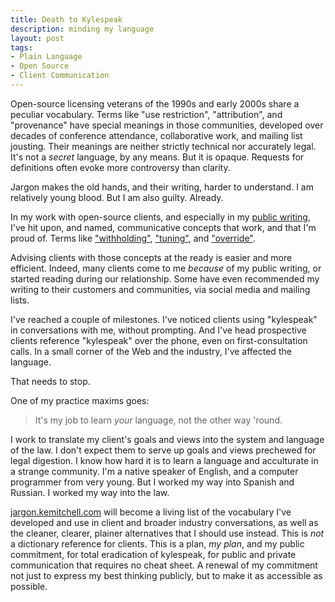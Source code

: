 ```yaml
---
title: Death to Kylespeak
description: minding my language
layout: post
tags:
- Plain Language
- Open Source
- Client Communication
---
```


Open-source licensing veterans of the 1990s and early 2000s share a peculiar vocabulary.  Terms like "use restriction", "attribution", and "provenance" have special meanings in those communities, developed over decades of conference attendance, collaborative work, and mailing list jousting.  Their meanings are neither strictly technical nor accurately legal.  It's not a _secret_ language, by any means.  But it is opaque.  Requests for definitions often evoke more controversy than clarity.

Jargon makes the old hands, and their writing, harder to understand.  I am relatively young blood.  But I am also guilty.  Already.

In my work with open-source clients, and especially in my [public writing](https://writing.kemitchell.com), I've hit upon, and named, communicative concepts that work, and that I'm proud of.  Terms like ["withholding"](https://blog.licensezero.com/2018/03/05/withholding.html), ["tuning"](https://blog.licensezero.com/2017/10/15/unsustainability-at-scale.html), and ["override"](https://oss.kemitchell.com/).

Advising clients with those concepts at the ready is easier and more efficient.  Indeed, many clients come to me _because_ of my public writing, or started reading during our relationship.  Some have even recommended my writing to their customers and communities, via social media and mailing lists.

I've reached a couple of milestones.  I've noticed clients using "kylespeak" in conversations with me, without prompting.  And I've head prospective clients reference "kylespeak" over the phone, even on first-consultation calls.  In a small corner of the Web and the industry, I've affected the language.

That needs to stop.

One of my practice maxims goes:

> It's my job to learn _your_ language, not the other way 'round.

I work to translate my client's goals and views into the system and language of the law.  I don't expect them to serve up goals and views prechewed for legal digestion.  I know how hard it is to learn a language and acculturate in a strange community.  I'm a native speaker of English, and a computer programmer from very young.  But I worked my way into Spanish and Russian.  I worked my way into the law.

[jargon.kemitchell.com](https://jargon.kemitchell.com) will become a living list of the vocabulary I've developed and use in client and broader industry conversations, as well as the cleaner, clearer, plainer alternatives that I should use instead.  This is _not_ a dictionary reference for clients.  This is a plan, _my plan_, and my public commitment, for total eradication of kylespeak, for public and private communication that requires no cheat sheet.  A renewal of my commitment not just to express my best thinking publicly, but to make it as accessible as possible.
